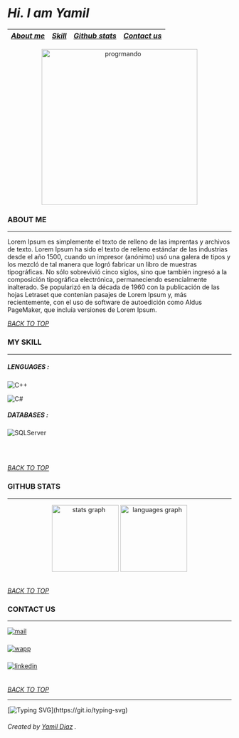 # _**Hi. I am Yamil**_

| [ _About me_ ](#about-me) | [ _Skill_ ](#my-skill) | [ _Github stats_ ](#github-stats) | [ _Contact us_ ](#contact-us) |
| ------------------------- | ------------------- | --------------------------------- | ----------------------------- |

<p  align="center">
<img src="https://miro.medium.com/v2/resize:fit:2000/1*IRFhWNqusUWbTsB1hQXhrQ.gif" height="350" align="center" alt="progrmando">
</p>

### **ABOUT ME**

---

Lorem Ipsum es simplemente el texto de relleno de las imprentas y archivos de texto. Lorem Ipsum ha sido el texto de relleno estándar de las industrias desde el año 1500, cuando un impresor (anónimo) usó una galera de tipos y los mezcló de tal manera que logró fabricar un libro de muestras tipográficas. No sólo sobrevivió cinco siglos, sino que también ingresó a la composición tipográfica electrónica, permaneciendo esencialmente inalterado. Se popularizó en la década de 1960 con la publicación de las hojas Letraset que contenían pasajes de Lorem Ipsum y, más recientemente, con el uso de software de autoedición como Aldus PageMaker, que incluía versiones de Lorem Ipsum.


[_BACK TO TOP_](#hi-i-am-yamil)

### **MY SKILL**

---

##### _LENGUAGES_ :

![C++](https://img.shields.io/badge/C%2B%2B-blue?style=for-the-badge&logo=cplusplus&logoColor=%23FFFF)

![C#](https://img.shields.io/badge/c%23-purple.svg?style=for-the-badge&logo=csharp&logoColor=white)

##### _DATABASES_ :

![SQLServer](https://img.shields.io/badge/SQL%20Server-CC2927?style=for-the-badge&logo=&logoColor=white)

<!--
![JavaScript](https://img.shields.io/badge/javascript-%23323330.svg?style=for-the-badge&logo=javascript&logoColor=%23F7DF1E)

##### _FRAMEWORKS_ :

![.Net](https://img.shields.io/badge/.NET-5C2D91?style=for-the-badge&logo=.net&logoColor=white)

![React](https://img.shields.io/badge/react-%2320232a.svg?style=for-the-badge&logo=react&logoColor=%2361DAFB)

![NodeJS](https://img.shields.io/badge/node.js-6DA55F?style=for-the-badge&logo=node.js&logoColor=white)


##### _DESING_ :

![HTML5](https://img.shields.io/badge/html5-%23E34F26.svg?style=for-the-badge&logo=html5&logoColor=white)

![CSS3](https://img.shields.io/badge/css3-%231572B6.svg?style=for-the-badge&logo=css3&logoColor=white)

![Figma](https://img.shields.io/badge/figma-%23F24E1E.svg?style=for-the-badge&logo=figma&logoColor=white)
-->
<br><br>

[_BACK TO TOP_](#hi-i-am-yamil)

### **GITHUB STATS**

---

<div align="center">
  <img src="https://github-readme-stats.vercel.app/api?username=YamilGastonDiaz&hide_title=false&hide_rank=false&show_icons=true&include_all_commits=true&count_private=true&disable_animations=false&theme=dark&locale=en&hide_border=false" height="150" alt="stats graph"  />

  <img src="https://github-readme-stats.vercel.app/api/top-langs?username=YamilGastonDiaz&locale=en&hide_title=false&layout=compact&card_width=320&langs_count=5&theme=dark&hide_border=false" height="150" alt="languages graph"  />
</div>
<br>

[_BACK TO TOP_](#hi-i-am-yamil)

### **CONTACT US**

---

<a href= "mailto:yamiil.gaston.diaz@gmail.com" target="_blank">
  <img src="https://img.shields.io/badge/gmail:  YAMIL DIAZ-%23EA4335.svg?style=for-the-badge&logo=gmail&logoColor=white" alt=mail style="margin-bottom: 5px;" />
</a>
<br><br>
<a href="https://api.whatsapp.com/send?phone=+543885844510&text=hola">
  <img src="https://img.shields.io/badge/whatsapp: YAMIL DIAZ-%2325D366?style=for-the-badge&logo=WhatsApp&logoColor=%23FFFF" alt=wapp style="margin-bottom: 5px;"/>
</a>
<br><br>
<a href="https://www.linkedin.com/in/yamil-gaston-diaz/" target="\_blank">
  <img src="https://img.shields.io/badge/linkedin: YAMIL DIAZ-%2300acee.svg?color=405DE6&style=for-the-badge&logo=linkedin&logoColor=white" alt=linkedin style="margin-bottom: 5px;"/>
</a>
<br><br>

[_BACK TO TOP_](#hi-i-am-yamil)

---
[![Typing SVG](https://readme-typing-svg.demolab.com?font=Fira+Code&weight=100&size=35&pause=1000&color=06D001&vCenter=true&width=435&lines=Thanks+for+stopping+by.;+Cheers!)](https://git.io/typing-svg)

###### Created by [Yamil Diaz](#hi-i-am-yamil) .
